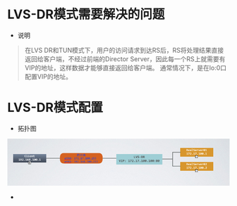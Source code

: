# LVS-DR模式需要解决的问题
* 说明

> 在LVS DR和TUN模式下，用户的访问请求到达RS后，RS将处理结果直接返回给客户端，不经过前端的Director Server，因此每一个RS上就需要有VIP的地址，这样数据才能够直接返回给客户端。
> 通常情况下，是在lo:0口配置VIP的地址。
> 
> 



# LVS-DR模式配置
* 拓扑图

![LVS-DR](https://github.com/felix1115/Docs/blob/master/Images/lvs02.png)

* 
